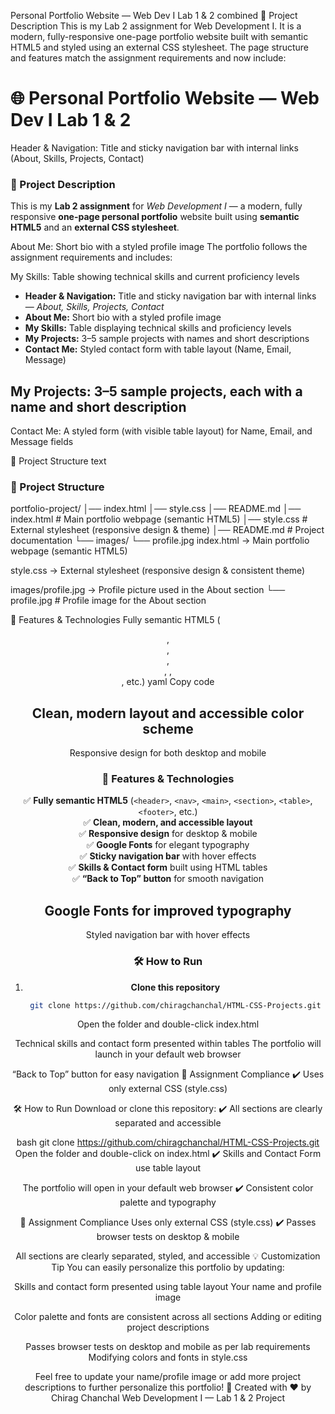 Personal Portfolio Website — Web Dev I Lab 1 & 2 combined 
📌 Project Description
This is my Lab 2 assignment for Web Development I.
It is a modern, fully-responsive one-page portfolio website built with semantic HTML5 and styled using an external CSS stylesheet.
The page structure and features match the assignment requirements and now include:
# 🌐 Personal Portfolio Website — Web Dev I Lab 1 & 2

Header & Navigation: Title and sticky navigation bar with internal links (About, Skills, Projects, Contact)
### 🧩 Project Description
This is my **Lab 2 assignment** for *Web Development I* — a modern, fully responsive **one-page personal portfolio** website built using **semantic HTML5** and an **external CSS stylesheet**.

About Me: Short bio with a styled profile image
The portfolio follows the assignment requirements and includes:

My Skills: Table showing technical skills and current proficiency levels
- **Header & Navigation:** Title and sticky navigation bar with internal links — *About, Skills, Projects, Contact*  
- **About Me:** Short bio with a styled profile image  
- **My Skills:** Table displaying technical skills and proficiency levels  
- **My Projects:** 3–5 sample projects with names and short descriptions  
- **Contact Me:** Styled contact form with table layout (Name, Email, Message)

My Projects: 3–5 sample projects, each with a name and short description
---

Contact Me: A styled form (with visible table layout) for Name, Email, and Message fields

📂 Project Structure
text
### 📂 Project Structure
portfolio-project/
│── index.html
│── style.css
│── README.md
│── index.html # Main portfolio webpage (semantic HTML5)
│── style.css # External stylesheet (responsive design & theme)
│── README.md # Project documentation
└── images/
    └── profile.jpg
index.html → Main portfolio webpage (semantic HTML5)

style.css → External stylesheet (responsive design & consistent theme)

images/profile.jpg → Profile picture used in the About section
└── profile.jpg # Profile image for the About section

🎨 Features & Technologies
Fully semantic HTML5 (<header>, <nav>, <main>, <section>, <table>, <footer>, etc.)
yaml
Copy code

Clean, modern layout and accessible color scheme
---

Responsive design for both desktop and mobile
### 🎨 Features & Technologies
✅ **Fully semantic HTML5** (`<header>`, `<nav>`, `<main>`, `<section>`, `<table>`, `<footer>`, etc.)  
✅ **Clean, modern, and accessible layout**  
✅ **Responsive design** for desktop & mobile  
✅ **Google Fonts** for elegant typography  
✅ **Sticky navigation bar** with hover effects  
✅ **Skills & Contact form** built using HTML tables  
✅ **“Back to Top” button** for smooth navigation  

Google Fonts for improved typography
---

Styled navigation bar with hover effects
### 🛠️ How to Run
1. **Clone this repository**
   ```bash
   git clone https://github.com/chiragchanchal/HTML-CSS-Projects.git
Open the folder and double-click index.html

Technical skills and contact form presented within tables
The portfolio will launch in your default web browser

“Back to Top” button for easy navigation
📑 Assignment Compliance
✔️ Uses only external CSS (style.css)

🛠️ How to Run
Download or clone this repository:
✔️ All sections are clearly separated and accessible

bash
git clone https://github.com/chiragchanchal/HTML-CSS-Projects.git
Open the folder and double-click on index.html
✔️ Skills and Contact Form use table layout

The portfolio will open in your default web browser
✔️ Consistent color palette and typography

📑 Assignment Compliance
Uses only external CSS (style.css)
✔️ Passes browser tests on desktop & mobile

All sections are clearly separated, styled, and accessible
💡 Customization Tip
You can easily personalize this portfolio by updating:

Skills and contact form presented using table layout
Your name and profile image

Color palette and fonts are consistent across all sections
Adding or editing project descriptions

Passes browser tests on desktop and mobile as per lab requirements
Modifying colors and fonts in style.css

Feel free to update your name/profile image or add more project descriptions to further personalize this portfolio!
💬 Created with ❤️ by Chirag Chanchal
Web Development I — Lab 1 & 2 Project
